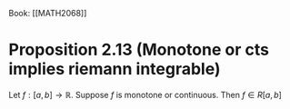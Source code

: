 Book: [[MATH2068]]
# Proposition 2.13 (Monotone or cts implies riemann integrable)
Let $f:[a,b]\to \mathbb{R}$.
Suppose $f$ is monotone or continuous.
Then $f\in R[a,b]$